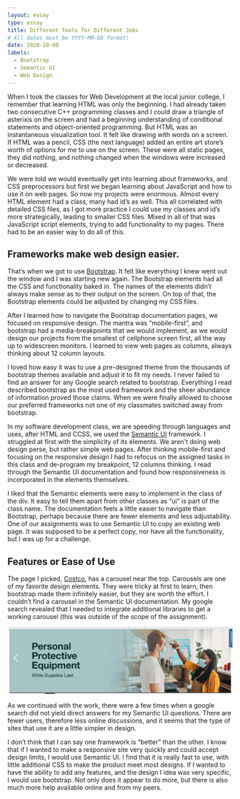 ```yaml
---
layout: essay
type: essay
title: Different Tools for Different Jobs 
# All dates must be YYYY-MM-DD format!
date: 2020-10-08
labels:
  - Bootstrap
  - Semantic UI
  - Web Design
--- 
```


When I took the classes for Web Development at the local junior college, I remember that learning HTML was only the beginning.  I had already taken two consecutive C++ programming classes and I could draw a triangle of asterixis on the screen and had a beginning understanding of conditional statements and object-oriented programming.  But HTML was an instantaneous visualization tool.  It felt like drawing with words on a screen.  If HTML was a pencil, CSS (the next language) added an entire art store’s worth of options for me to use on the screen.  These were all static pages, they did nothing, and nothing changed when the windows were increased or decreased. 

We were told we would eventually get into learning about frameworks, and CSS preprocessors but first we began learning about JavaScript and how to use it on web pages.  So now my projects were enormous.  Almost every HTML element had a class, many had id’s as well.  This all correlated with detailed CSS files, as I got more practice I could use my classes and id’s more strategically, leading to smaller CSS files.  Mixed in all of that was JavaScript script elements, trying to add functionality to my pages.  There had to be an easier way to do all of this. 

## Frameworks make web design easier. 

That’s when we got to use [Bootstrap](https://getbootstrap.com/).  It felt like everything I knew went out the window and I was starting new again.  The Bootstrap elements had all the CSS and functionality baked in.  The names of the elements didn’t always make sense as to their output on the screen.  On top of that, the Bootstrap elements could be adjusted by changing my CSS files. 

After I learned how to navigate the Bootstrap documentation pages, we focused on responsive design.  The mantra was “mobile-first”, and bootstrap had a media-breakpoints that we would implement, as we would design our projects from the smallest of cellphone screen first, all the way up to widescreen monitors.  I learned to view web pages as columns, always thinking about 12 column layouts.   

I loved how easy it was to use a pre-designed theme from the thousands of bootstrap themes available and adjust it to fit my needs.  I never failed to find an answer for any Google search related to bootstrap.  Everything I read described bootstrap as the most used framework and the sheer abundance of information proved those claims.  When we were finally allowed to choose our preferred frameworks not one of my classmates switched away from bootstrap. 

In my software development class, we are speeding through languages and uses, after HTML and CCSS, we used the [Semantic UI](https://semantic-ui.com/) framework.  I struggled at first with the simplicity of its elements.  We aren't doing web design perse, but rather simple web pages.  After thinking mobile-first and focusing on the responsive design I had to refocus on the assigned tasks in this class and de-program my breakpoint, 12 columns thinking.  I read through the Semantic UI documentation and found how responsiveness is incorporated in the elements themselves.   

I liked that the Semantic elements were easy to implement in the class of the div.  It easy to tell them apart from other classes as “ui” is part of the class name.  The documentation feels a little easier to navigate than Bootstrap, perhaps because there are fewer elements and less adjustability.  One of our assignments was to use Semantic UI to copy an existing web page.  It was supposed to be a perfect copy, nor have all the functionality, but I was up for a challenge. 

## Features or Ease of Use

The page I picked, [Costco](https://www.costco.com/), has a carousel near the top.  Carousels are one of my favorite design elements.  They were tricky at first to learn, then bootstrap made them infinitely easier, but they are worth the effort. I couldn’t find a carousel in the Semantic UI documentation.  My google search revealed that I needed to integrate additional libraries to get a working carousel (this was outside of the scope of the assignment). 

<img class="ui large image" src="../images/carousel.png"> 

As we continued with the work, there were a few times when a google search did not yield direct answers for my Semantic UI questions.  There are fewer users, therefore less online discussions, and it seems that the type of sites that use it are a little simpler in design.   

I don’t think that I can say one framework is “better” than the other.  I know that if I wanted to make a responsive site very quickly and could accept design limits, I would use Semantic UI.  I find that it is really fast to use, with little additional CSS to make the product meet most designs.  If I wanted to have the ability to add any features, and the design I idea was very specific, I would use bootstrap.  Not only does it appear to do more, but there is also much more help available online and from my peers. 
